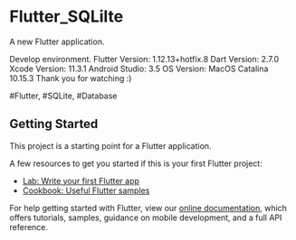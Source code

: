 # Flutter_SQLilte

A new Flutter application.

Develop environment.
Flutter Version: 1.12.13+hotfix.8
Dart Version: 2.7.0
Xcode Version: 11.3.1
Android Studio: 3.5
OS Version: MacOS Catalina 10.15.3
Thank you for watching :)

#Flutter, #SQLite, #Database

## Getting Started

This project is a starting point for a Flutter application.

A few resources to get you started if this is your first Flutter project:

- [Lab: Write your first Flutter app](https://flutter.dev/docs/get-started/codelab)
- [Cookbook: Useful Flutter samples](https://flutter.dev/docs/cookbook)

For help getting started with Flutter, view our
[online documentation](https://flutter.dev/docs), which offers tutorials,
samples, guidance on mobile development, and a full API reference.
